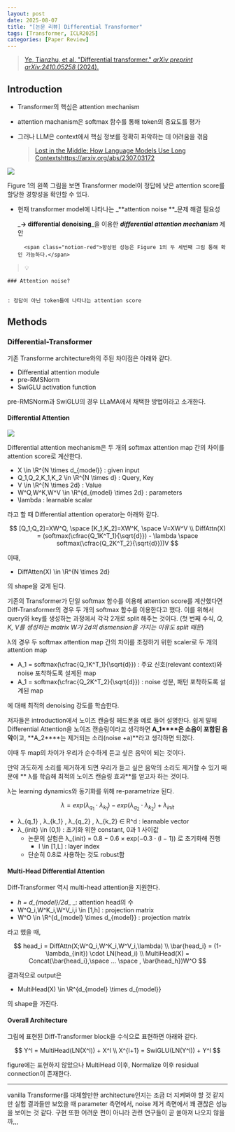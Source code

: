 ```yaml
---
layout: post
date: 2025-08-07
title: "[논문 리뷰] Differential Transformer"
tags: [Transformer, ICLR2025]
categories: [Paper Review]
---
```


> [Ye, Tianzhu, et al. "Differential transformer." ](https://arxiv.org/abs/2410.05258)[_arXiv preprint arXiv:2410.05258_](https://arxiv.org/abs/2410.05258)[ (2024).](https://arxiv.org/abs/2410.05258)



## Introduction

- Transformer의 핵심은 attention mechanism
- attention machanism은 softmax 함수를 통해 token의 중요도를 평가
- 그러나 LLM은 context에서 핵심 정보를 정확히 파악하는 데 어려움을 겪음

	> [Lost in the Middle: How Language Models Use Long Contextshttps://arxiv.org/abs/2307.03172](https://arxiv.org/abs/2307.03172)


![](https://prod-files-secure.s3.us-west-2.amazonaws.com/542b861c-36a8-4051-84e5-8804b6728dba/9083ea56-691a-4752-ae26-47f403431ac8/image.png?X-Amz-Algorithm=AWS4-HMAC-SHA256&X-Amz-Content-Sha256=UNSIGNED-PAYLOAD&X-Amz-Credential=ASIAZI2LB4663N2QRMBC%2F20250820%2Fus-west-2%2Fs3%2Faws4_request&X-Amz-Date=20250820T100050Z&X-Amz-Expires=3600&X-Amz-Security-Token=IQoJb3JpZ2luX2VjEIr%2F%2F%2F%2F%2F%2F%2F%2F%2F%2FwEaCXVzLXdlc3QtMiJIMEYCIQDhqO02CyR%2FDCXCEdH3wS%2BhgrX2JUIZ2DyUSUfVxHPtwwIhAMdZso%2FeNJclsHh9Qy8qaqJxJC3wUjMRNZ1PNqwldLrvKogECNP%2F%2F%2F%2F%2F%2F%2F%2F%2F%2FwEQABoMNjM3NDIzMTgzODA1IgwYsgVCwEn%2FRC55LlYq3AMQvpsCsjUtZMhQknxAUoDGbhrYB9pG4VsPGLpqaXw4KwyCyZKtN55FGMsP4yX3LaAkovSeJKMIFy0w828LEyxuAAZ8F1sR%2BaiKdg8bsCkR0r19UtMgI6VXrHzn8jsLY1CEHQJPj7Qj8aga77%2BEGVYErl5A9NVZbsGfqgwX5Pm6Fkb0aIh1hCa1f1bMyx1Jfs2CI7oJ5A32%2F2747V0j751%2BjdrxRlOJ3%2F7ZlaScFY7OvGNc%2FiF4ezvozvcN1aBAGf3R70bJA0jeTRRSjgA62yJcbh48eVnLl8ubPtmxMHv7tzn0cr8S%2F%2BnkkM7%2F%2FAC3SSdfDiV3uYMQYLmh35%2FT1Ok6VC3tNmGzG5yjZka8%2BAUh7LvonhkuRSNdGAS%2BihsUVvlioYCXRQHOR2DbzR7g4%2BBqoe%2BNK3lRyWJ4qVlz0TsM0qy3zlELS5iWqv26dyyVCsB41gKyye5Y5ip%2Fxjm8PQTk%2B0SFuEUvwpIx5ZGFvMy%2Fs%2FgHpD7xmgscAcNlDkzUDUPGeMiTKLBx4BPVO89mxbaE3shI8ixTZ8tMhedh3b4s5yB97qZBQRHnax5tjxyJB4hfjWsuIevzzWxPPd8zQZcQz4VE018ySYwxC2G8c3RjA7SwwRYQaQV15ofoBjDNsJbFBjqkAQ2ea2FyLsMRjpAAOyMijDhq9GP9jtrSfcIKuqQqdthPBnx%2Fw2oisBJVsb5kDUVx0VreMlwqEYSNDmZUf8rG2sbtsm%2B5Mc9F3JzpFNTq1SF7%2BRb4wyCbgtMqoik%2FRc0wqjJNyfeBVFBC5HnZ6tSU7gcftGBTvQDONDtCLnsSevOHmbSpBn6r1vl2ZQxbHbWhdwZDrTibnGpWXxCWF%2FXkQpgVTikn&X-Amz-Signature=6530c9c0daf6a01d004c17255c9c755bceaa0841eb876232c14e92bfc296a2e7&X-Amz-SignedHeaders=host&x-amz-checksum-mode=ENABLED&x-id=GetObject)


Figure 1의 왼쪽 그림을 보면 Transformer model이 정답에 낮은 attention score를 할당한 경향성을 확인할 수 있다.

- 현재 transformer model에 나타나는 _**attention noise **_문제 해결 필요성

	_**→ differential denoising**_을 이용한 _**differential attention mechanism**_ 제안


		<span class="notion-red">향상된 성능은 Figure 1의 두 세번째 그림 통해 확인 가능하다.</span>


> 💡 


	### Attention noise?


	: 정답이 아닌 token들에 나타나는 attention score



## Methods



### Differential-Transformer


기존 Transforme architecture와의 주된 차이점은 아래와 같다.

- Differential attention module
- pre-RMSNorm
- SwiGLU activation function

pre-RMSNorm과 SwiGLU의 경우 LLaMA에서 채택한 방법이라고 소개한다.



#### Differential Attention


![](https://prod-files-secure.s3.us-west-2.amazonaws.com/542b861c-36a8-4051-84e5-8804b6728dba/116d70b2-1963-4810-9167-f4c7d8a06e8f/image.png?X-Amz-Algorithm=AWS4-HMAC-SHA256&X-Amz-Content-Sha256=UNSIGNED-PAYLOAD&X-Amz-Credential=ASIAZI2LB4663N2QRMBC%2F20250820%2Fus-west-2%2Fs3%2Faws4_request&X-Amz-Date=20250820T100050Z&X-Amz-Expires=3600&X-Amz-Security-Token=IQoJb3JpZ2luX2VjEIr%2F%2F%2F%2F%2F%2F%2F%2F%2F%2FwEaCXVzLXdlc3QtMiJIMEYCIQDhqO02CyR%2FDCXCEdH3wS%2BhgrX2JUIZ2DyUSUfVxHPtwwIhAMdZso%2FeNJclsHh9Qy8qaqJxJC3wUjMRNZ1PNqwldLrvKogECNP%2F%2F%2F%2F%2F%2F%2F%2F%2F%2FwEQABoMNjM3NDIzMTgzODA1IgwYsgVCwEn%2FRC55LlYq3AMQvpsCsjUtZMhQknxAUoDGbhrYB9pG4VsPGLpqaXw4KwyCyZKtN55FGMsP4yX3LaAkovSeJKMIFy0w828LEyxuAAZ8F1sR%2BaiKdg8bsCkR0r19UtMgI6VXrHzn8jsLY1CEHQJPj7Qj8aga77%2BEGVYErl5A9NVZbsGfqgwX5Pm6Fkb0aIh1hCa1f1bMyx1Jfs2CI7oJ5A32%2F2747V0j751%2BjdrxRlOJ3%2F7ZlaScFY7OvGNc%2FiF4ezvozvcN1aBAGf3R70bJA0jeTRRSjgA62yJcbh48eVnLl8ubPtmxMHv7tzn0cr8S%2F%2BnkkM7%2F%2FAC3SSdfDiV3uYMQYLmh35%2FT1Ok6VC3tNmGzG5yjZka8%2BAUh7LvonhkuRSNdGAS%2BihsUVvlioYCXRQHOR2DbzR7g4%2BBqoe%2BNK3lRyWJ4qVlz0TsM0qy3zlELS5iWqv26dyyVCsB41gKyye5Y5ip%2Fxjm8PQTk%2B0SFuEUvwpIx5ZGFvMy%2Fs%2FgHpD7xmgscAcNlDkzUDUPGeMiTKLBx4BPVO89mxbaE3shI8ixTZ8tMhedh3b4s5yB97qZBQRHnax5tjxyJB4hfjWsuIevzzWxPPd8zQZcQz4VE018ySYwxC2G8c3RjA7SwwRYQaQV15ofoBjDNsJbFBjqkAQ2ea2FyLsMRjpAAOyMijDhq9GP9jtrSfcIKuqQqdthPBnx%2Fw2oisBJVsb5kDUVx0VreMlwqEYSNDmZUf8rG2sbtsm%2B5Mc9F3JzpFNTq1SF7%2BRb4wyCbgtMqoik%2FRc0wqjJNyfeBVFBC5HnZ6tSU7gcftGBTvQDONDtCLnsSevOHmbSpBn6r1vl2ZQxbHbWhdwZDrTibnGpWXxCWF%2FXkQpgVTikn&X-Amz-Signature=c486a48209a297e946c62d12a01c93ea518cc9ff7ce27d8c29ff1a97ed56541e&X-Amz-SignedHeaders=host&x-amz-checksum-mode=ENABLED&x-id=GetObject)


Differential attention mechanism은 두 개의 softmax attention map 간의 차이를 attention score로 계산한다.

- X \in \R^{N \times d\_{model}} : given input
- Q\_1,Q\_2,K\_1,K\_2 \in \R^{N \times d} : Query, Key
- V \in \R^{N \times 2d} : Value
- W^Q,W^K,W^V \in \R^{d\_{model} \times 2d} : parameters
- \lambda : learnable scalar

라고 할 때 Differential attention operator는 아래와 같다.


$$
[Q_1;Q_2]=XW^Q, \space [K_1;K_2]=XW^K, \space V=XW^V \\
DiffAttn(X) = (softmax(\cfrac{Q_1K^T_1}{\sqrt{d}}) - \lambda \space softmax(\cfrac{Q_2K^T_2}{\sqrt{d}}))V
$$


이때,

- DiffAtten(X) \in \R^{N \times 2d}

의 shape을 갖게 된다.


기존의 Transformer가 단일 softmax 함수를 이용해 attention score를 계산했다면 Diff-Transformer의 경우 두 개의 softmax 함수를 이용한다고 했다. 이를 위해서 query와 key를 생성하는 과정에서 각각 2개로 split 해주는 것이다. <span class="notion-red">(첫 번째 수식, </span><span class="notion-red">_Q, K, V를 생성하는 matrix W가 2d의 dismension을 가지는 이유도 split 때문_</span><span class="notion-red">)</span>


 λ의 경우 두 softmax attention map 간의 차이를 조정하기 위한 scaler로 두 개의 attention map

- A\_1 = softmax(\cfrac{Q\_1K^T\_1}{\sqrt{d}}) : 주요 신호(relevant context)와 noise 포착하도록 설계된 map
- A\_1 = softmax(\cfrac{Q\_2K^T\_2}{\sqrt{d}}) : noise 성분, 패턴 포착하도록 설계된 map 

에 대해 최적의 denoising 강도를 학습한다.


저자들은 introduction에서 노이즈 캔슬링 헤드폰을 예로 들어 설명한다. 쉽게 말해 Differential Attention을 노이즈 캔슬링이라고 생각하면 **A\_1****은 소음이 포함된 음악**이고, **A\_2****는 제거되는 소리(noise +a)**라고 생각하면 되겠다. 


이때 두 map의 차이가 우리가 순수하게 듣고 싶은 음악이 되는 것이다. 


만약 과도하게 소리를 제거하게 되면 우리가 듣고 싶은 음악의 소리도 제거할 수 있기 때문에 ** λ를 학습해 최적의 노이즈 캔슬링 효과**를 얻고자 하는 것이다.


λ는 learning dynamics와 동기화를 위해 re-parametrize 된다.


$$
\lambda = exp(\lambda_{q_1} \cdot \lambda_{k_1}) - exp(\lambda_{q_2} \cdot \lambda_{k_2}) + \lambda_{init}
$$

- λ\_{q\_1} , λ\_{k\_1} , λ\_{q\_2} , λ\_{k\_2} ∈ R^d : learnable vector
- λ\_{init} \in (0,1) : 초기화 위한 constant, 0과 1 사이값
	- 논문의 실험은 λ\_{init} = 0.8 − 0.6 × exp(−0.3 · (l − 1)) 로 초기화해 진행
		- l \in [1,L] : layer index
	- 단순히 0.8로 사용하는 것도 robust함


#### **Multi-Head Differential Attention**


Diff-Transformer 역시 multi-head attention을 지원한다.

- _h = d\_{model}/2d__ _: attention head의 수
- W^Q\_i,W^K\_i,W^V\_i,i \in [1,h] : projection matrix
- W^O \in \R^{d\_{model} \times d\_{model}} : projection matrix

라고 했을 때,


$$
head_i = DiffAttn(X;W^Q_i,W^K_i,W^V_i,\lambda) \\
\bar{head_i} = (1-\lambda_{init}) \cdot LN(head_i) \\
MultiHead(X) = Concat(\bar{head_i},\space ... \space , \bar{head_h})W^O
$$


결과적으로 output은

- MultiHead(X) \in \R^{d\_{model} \times d\_{model}}

의 shape을 가진다.



#### Overall Architecture


그림에 표현된 Diff-Transformer block을 수식으로 표현하면 아래와 같다.


$$
Y^l = MultiHead(LN(X^l)) + X^l \\
X^{l+1} = SwiGLU(LN(Y^l)) + Y^l
$$


figure에는 표현하지 않았으나 MultiHead 이후, Normalize 이후 residual connection이 존재한다.


---


vanilla Transformer를 대체할만한 architecture인지는 조금 더 지켜봐야 할 것 같지만 실험 결과들만 보았을 때 parameter 측면에서, noise 제거 측면에서 꽤 괜찮은 성능을 보이는 것 같다. 구현 또한 어려운 편이 아니라 관련 연구들이 곧 쏟아져 나오지 않을까,,,

